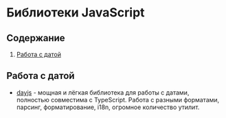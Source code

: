 # Библиотеки JavaScript

## Содержание

1. [Работа с датой](#1)

<a name="1"></a>

## Работа с датой

 - [dayjs](https://day.js.org/) - мощная и лёгкая библиотека для работы с датами, полностью совместима с TypeScript. Работа с разными форматами, парсинг, форматирование, i18n, огромное количество утилит.
